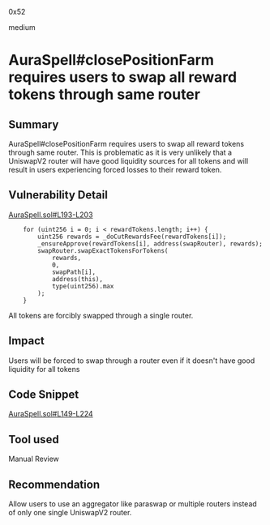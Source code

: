 0x52

medium

# AuraSpell#closePositionFarm requires users to swap all reward tokens through same router

## Summary

AuraSpell#closePositionFarm requires users to swap all reward tokens through same router. This is problematic as it is very unlikely that a UniswapV2 router will have good liquidity sources for all tokens and will result in users experiencing forced losses to their reward token.  

## Vulnerability Detail

[AuraSpell.sol#L193-L203
](https://github.com/sherlock-audit/2023-04-blueberry/blob/main/blueberry-core/contracts/spell/AuraSpell.sol#L193-L203)

        for (uint256 i = 0; i < rewardTokens.length; i++) {
            uint256 rewards = _doCutRewardsFee(rewardTokens[i]);
            _ensureApprove(rewardTokens[i], address(swapRouter), rewards);
            swapRouter.swapExactTokensForTokens(
                rewards,
                0,
                swapPath[i],
                address(this),
                type(uint256).max
            );
        }

All tokens are forcibly swapped through a single router.

## Impact

Users will be forced to swap through a router even if it doesn't have good liquidity for all tokens

## Code Snippet

[AuraSpell.sol#L149-L224](https://github.com/sherlock-audit/2023-04-blueberry/blob/main/blueberry-core/contracts/spell/AuraSpell.sol#L149-L224)

## Tool used

Manual Review

## Recommendation

Allow users to use an aggregator like paraswap or multiple routers instead of only one single UniswapV2 router.